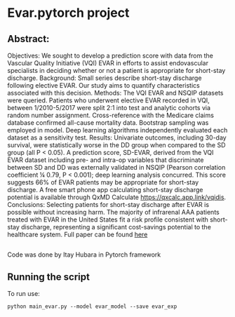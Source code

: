 # Evar.pytorch project
## Abstract:
Objectives: We sought to develop a prediction score with data from the Vascular Quality Initiative (VQI) EVAR in efforts to
assist endovascular specialists in deciding whether or not a patient is appropriate for short-stay discharge. Background: Small
series describe short-stay discharge following elective EVAR. Our study aims to quantify characteristics associated with this
decision. Methods: The VQI EVAR and NSQIP datasets were queried. Patients who underwent elective EVAR recorded in VQI,
between 1/2010-5/2017 were split 2:1 into test and analytic cohorts via random number assignment. Cross-reference with the
Medicare claims database confirmed all-cause mortality data. Bootstrap sampling was employed in model. Deep learning algorithms independently evaluated each dataset as a sensitivity test. Results: Univariate outcomes, including 30-day survival, were
statistically worse in the DD group when compared to the SD group (all P < 0.05). A prediction score, SD-EVAR, derived from
the VQI EVAR dataset including pre- and intra-op variables that discriminate between SD and DD was externally validated in
NSQIP (Pearson correlation coefficient ¼ 0.79, P < 0.001); deep learning analysis concurred. This score suggests 66% of EVAR
patients may be appropriate for short-stay discharge. A free smart phone app calculating short-stay discharge potential is available
through QxMD Calculate https://qxcalc.app.link/vqidis. Conclusions: Selecting patients for short-stay discharge after EVAR is
possible without increasing harm. The majority of infrarenal AAA patients treated with EVAR in the United States fit a risk profile
consistent with short-stay discharge, representing a significant cost-savings potential to the healthcare system.
Full paper can be found [here](https://journals.sagepub.com/doi/abs/10.1177/1538574420954299)
##
Code was done by Itay Hubara in Pytorch framework 
## Running the script 
To run use:
```
python main_evar.py --model evar_model --save evar_exp 
```


